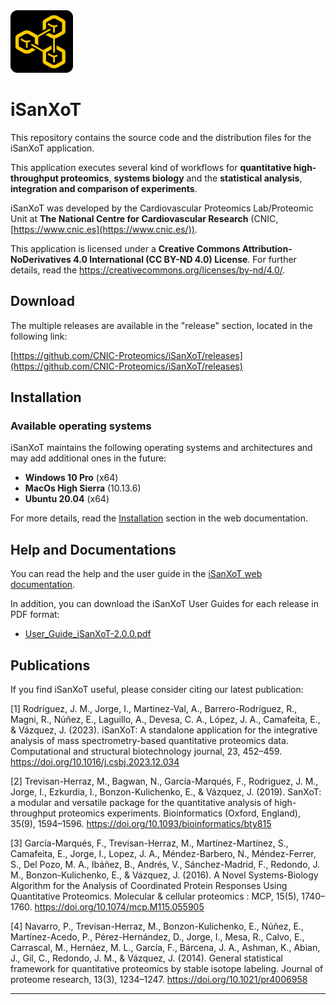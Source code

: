 <img src="app/app/assets/images/isanxot.png" width="100">

# iSanXoT

This repository contains the source code and the distribution files for the iSanXoT application.

This application executes several kind of workflows for **quantitative high-throughput proteomics**, **systems biology** and the **statistical analysis**, **integration and comparison of experiments**.

iSanXoT was developed by the Cardiovascular Proteomics Lab/Proteomic Unit at **The National Centre for Cardiovascular Research** (CNIC, [https://www.cnic.es](https://www.cnic.es/)).

This application is licensed under a **Creative Commons Attribution-NoDerivatives 4.0 International (CC BY-ND 4.0) License**. For further details, read the <a href="https://creativecommons.org/licenses/by-nd/4.0/" target="_blank">https://creativecommons.org/licenses/by-nd/4.0/</a>.


## Download 

The multiple releases are available in the "release" section, located in the following link:

[https://github.com/CNIC-Proteomics/iSanXoT/releases](https://github.com/CNIC-Proteomics/iSanXoT/releases)


## Installation

### Available operating systems

iSanXoT maintains the following operating systems and architectures and may add additional ones in the future:

+ **Windows 10 Pro** (x64)
+ **MacOs High Sierra** (10.13.6)
+ **Ubuntu 20.04** (x64)

For more details, read the <a href="https://cnic-proteomics.github.io/iSanXoT/#_Installation" target="_blank">Installation</a> section in the web documentation.

## Help and Documentations

You can read the help and the user guide in the <a href="https://cnic-proteomics.github.io/iSanXoT" target="_blank">iSanXoT web documentation</a>.

In addition, you can download the iSanXoT User Guides for each release in PDF format:

+ [User_Guide_iSanXoT-2.0.0.pdf](https://raw.githubusercontent.com/CNIC-Proteomics/iSanXoT/master/docs/user_guides/User_Guide_iSanXoT-2.0.0.pdf)

## Publications

If you find iSanXoT useful, please consider citing our latest publication:

[1] Rodríguez, J. M., Jorge, I., Martinez-Val, A., Barrero-Rodríguez, R., Magni, R., Núñez, E., Laguillo, A., Devesa, C. A., López, J. A., Camafeita, E., & Vázquez, J. (2023). iSanXoT: A standalone application for the integrative analysis of mass spectrometry-based quantitative proteomics data. Computational and structural biotechnology journal, 23, 452–459. https://doi.org/10.1016/j.csbj.2023.12.034

[2] Trevisan-Herraz, M., Bagwan, N., García-Marqués, F., Rodriguez, J. M., Jorge, I., Ezkurdia, I., Bonzon-Kulichenko, E., & Vázquez, J. (2019). SanXoT: a modular and versatile package for the quantitative analysis of high-throughput proteomics experiments. Bioinformatics (Oxford, England), 35(9), 1594–1596. https://doi.org/10.1093/bioinformatics/bty815

[3] García-Marqués, F., Trevisan-Herraz, M., Martínez-Martínez, S., Camafeita, E., Jorge, I., Lopez, J. A., Méndez-Barbero, N., Méndez-Ferrer, S., Del Pozo, M. A., Ibáñez, B., Andrés, V., Sánchez-Madrid, F., Redondo, J. M., Bonzon-Kulichenko, E., & Vázquez, J. (2016). A Novel Systems-Biology Algorithm for the Analysis of Coordinated Protein Responses Using Quantitative Proteomics. Molecular & cellular proteomics : MCP, 15(5), 1740–1760. https://doi.org/10.1074/mcp.M115.055905

[4] Navarro, P., Trevisan-Herraz, M., Bonzon-Kulichenko, E., Núñez, E., Martínez-Acedo, P., Pérez-Hernández, D., Jorge, I., Mesa, R., Calvo, E., Carrascal, M., Hernáez, M. L., García, F., Bárcena, J. A., Ashman, K., Abian, J., Gil, C., Redondo, J. M., & Vázquez, J. (2014). General statistical framework for quantitative proteomics by stable isotope labeling. Journal of proteome research, 13(3), 1234–1247. https://doi.org/10.1021/pr4006958

---